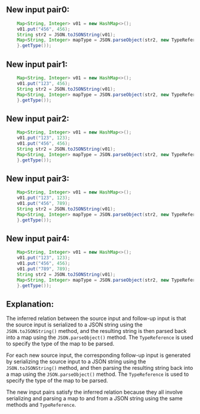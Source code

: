 ## New input pair0:
```java
    Map<String, Integer> v01 = new HashMap<>();
    v01.put("456", 456);
    String str2 = JSON.toJSONString(v01);
    Map<String, Integer> mapType = JSON.parseObject(str2, new TypeReference<Map<String, Integer>>() {
    }.getType());
```

## New input pair1:
```java
    Map<String, Integer> v01 = new HashMap<>();
    v01.put("123", 456);
    String str2 = JSON.toJSONString(v01);
    Map<String, Integer> mapType = JSON.parseObject(str2, new TypeReference<Map<String, Integer>>() {
    }.getType());
```

## New input pair2:
```java
    Map<String, Integer> v01 = new HashMap<>();
    v01.put("123", 123);
    v01.put("456", 456);
    String str2 = JSON.toJSONString(v01);
    Map<String, Integer> mapType = JSON.parseObject(str2, new TypeReference<Map<String, Integer>>() {
    }.getType());
```

## New input pair3:
```java
    Map<String, Integer> v01 = new HashMap<>();
    v01.put("123", 123);
    v01.put("456", 789);
    String str2 = JSON.toJSONString(v01);
    Map<String, Integer> mapType = JSON.parseObject(str2, new TypeReference<Map<String, Integer>>() {
    }.getType());
```

## New input pair4:
```java
    Map<String, Integer> v01 = new HashMap<>();
    v01.put("123", 123);
    v01.put("456", 456);
    v01.put("789", 789);
    String str2 = JSON.toJSONString(v01);
    Map<String, Integer> mapType = JSON.parseObject(str2, new TypeReference<Map<String, Integer>>() {
    }.getType());
```

## Explanation:
The inferred relation between the source input and follow-up input is that the source input is serialized to a JSON string using the `JSON.toJSONString()` method, and the resulting string is then parsed back into a map using the `JSON.parseObject()` method. The `TypeReference` is used to specify the type of the map to be parsed.

For each new source input, the corresponding follow-up input is generated by serializing the source input to a JSON string using the `JSON.toJSONString()` method, and then parsing the resulting string back into a map using the `JSON.parseObject()` method. The `TypeReference` is used to specify the type of the map to be parsed.

The new input pairs satisfy the inferred relation because they all involve serializing and parsing a map to and from a JSON string using the same methods and `TypeReference`.
